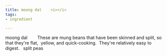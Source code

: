 ```yaml
---
title: moong dal    <i></i>
tags:
- ingredient

---
```

moong dal        These are mung beans that have been skinned and split, so that they're flat,  yellow, and quick-cooking.  They're relatively easy to digest.   split peas
